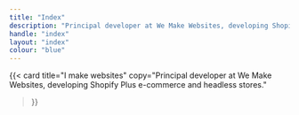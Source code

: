 ```yaml
---
title: "Index"
description: "Principal developer at We Make Websites, developing Shopify Plus e-commerce and headless stores."
handle: "index"
layout: "index"
colour: "blue"
---
```


{{<
  card
  title="I make websites"
  copy="Principal developer at We Make Websites, developing Shopify Plus e-commerce and headless stores."
>}}
